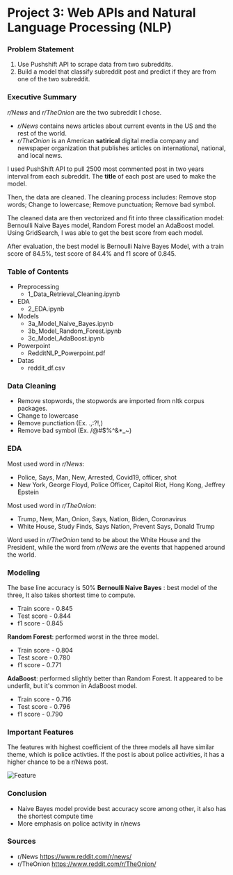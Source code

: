 # Project 3: Web APIs and Natural Language Processing (NLP)
### Problem Statement
1. Use Pushshift API to scrape data from two subreddits.
2. Build a model that classify subreddit post and predict if they are from one of the two subreddit. 
### Executive Summary
 *r/News* and *r/TheOnion* are the two subreddit I chose. 
 - *r/News* contains news articles about current events in the US and the rest of the world. 
 - *r/TheOnion* is an American **satirical** digital media company and newspaper organization that publishes articles on international, national, and local news.
 
I used PushShift API to pull 2500 most commented post in two years interval from each subreddit. The **title** of each post are used to make the model. 

Then, the data are cleaned. The cleaning process includes: Remove stop words; Change to lowercase; Remove punctuation; Remove bad symbol.

The cleaned data are then vectorized and fit into three classification model: Bernoulli Naive Bayes model, Random Forest model an AdaBoost model. Using GridSearch, I was able to get the best score from each model. 

After evaluation, the best model is Bernoulli Naive Bayes Model, with a train score of 84.5%, test score of 84.4% and f1 score of 0.845.

### Table of Contents
- Preprocessing
	- 1_Data_Retrieval_Cleaning.ipynb
- EDA
	- 2_EDA.ipynb
- Models
	- 3a_Model_Naive_Bayes.ipynb
	- 3b_Model_Random_Forest.ipynb
	- 3c_Model_AdaBoost.ipynb
- Powerpoint
	- RedditNLP_Powerpoint.pdf
- Datas
	- reddit_df.csv

### Data Cleaning
- Remove stopwords, the stopwords are imported from nltk corpus packages. 
- Change to lowercase 
- Remove punctiation (Ex. .,:?!,)
- Remove bad symbol (Ex. /@#$%^&*_~) 

### EDA
 Most used word in *r/News*:
- Police, Says, Man, New, Arrested, Covid19, officer, shot
- New York, George Floyd, Police Officer, Capitol Riot, Hong Kong, Jeffrey Epstein 

 Most used word in *r/TheOnion*:
- Trump, New, Man, Onion, Says, Nation, Biden, Coronavirus
- White House, Study Finds, Says Nation, Prevent Says, Donald Trump

Word used in *r/TheOnion* tend to be about the White House and the President, while the word from *r/News* are the events that happened around the world. 

### Modeling
The base line accuracy is 50% 
**Bernoulli Naive Bayes** : best model of the three, It also takes shortest time to compute. 
- Train score - 0.845
- Test score - 0.844
- f1 score - 0.845

**Random Forest**: performed worst in the three model. 
- Train score - 0.804
- Test score - 0.780
- f1 score - 0.771

**AdaBoost**: performed slightly better than Random Forest. It appeared to be underfit, but it's common in AdaBoost model. 
- Train score - 0.716
- Test score - 0.796
- f1 score - 0.790

### Important Features
The features with highest coefficient of the three models all have similar theme, which is police activties. 
If the post is about police activities, it has a higher chance to be a r/News post. 



![Feature](https://i.postimg.cc/9Xp082vw/feature-important.png)

### Conclusion
-   Naive Bayes model provide best accuracy score among other, it also has the shortest compute time    
-   More emphasis on police activity in r/news
### Sources
- r/News https://www.reddit.com/r/news/
- r/TheOnion https://www.reddit.com/r/TheOnion/
